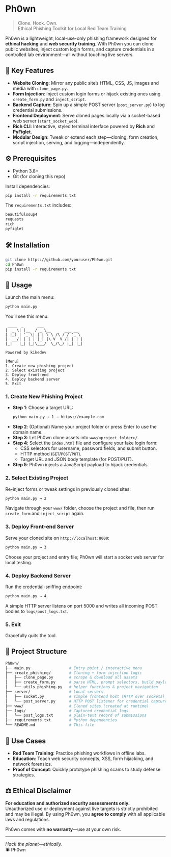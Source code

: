 # Ph0wn
> Clone. Hook. Own.  
> Ethical Phishing Toolkit for Local Red Team Training

Ph0wn is a lightweight, local-use-only phishing framework designed for **ethical hacking** and **web security training**. With Ph0wn you can clone public websites, inject custom login forms, and capture credentials in a controlled lab environment—all without touching live servers.

## 🧠 Key Features

- **Website Cloning**: Mirror any public site’s HTML, CSS, JS, images and media with `clone_page.py`.
- **Form Injection**: Inject custom login forms or hijack existing ones using `create_form.py` and `inject_script`.
- **Backend Capture**: Spin up a simple POST server (`post_server.py`) to log credential submissions.
- **Frontend Deployment**: Serve cloned pages locally via a socket-based web server (`start_socket_web`).
- **Rich CLI**: Interactive, styled terminal interface powered by **Rich** and **PyFiglet**.
- **Modular Design**: Tweak or extend each step—cloning, form creation, script injection, serving, and logging—independently.

## ⚙️ Prerequisites

- Python 3.8+
- Git (for cloning this repo)

Install dependencies:

```bash
pip install -r requirements.txt
```

The `requirements.txt` includes:

```txt
beautifulsoup4
requests
rich
pyfiglet
```

## 🛠️ Installation

```bash
git clone https://github.com/youruser/Ph0wn.git
cd Ph0wn
pip install -r requirements.txt
```

## 🚀 Usage

Launch the main menu:

```bash
python main.py
```

You’ll see this menu:

```
 ____  _      ___
|  _ \| |__  / _ \__      ___ __  
| |_) | '_ \| | | \ \ /\ / / '_ \ 
|  __/| | | | |_| |\ V  V /| | | |
|_|   |_| |_|\___/  \_/\_/ |_| |_|

Powered by kikedev

[Menu]
1. Create new phishing project
2. Select existing project
3. Deploy front-end
4. Deploy backend server
5. Exit
```

### 1. Create New Phishing Project

- **Step 1**: Choose a target URL:  
  ```bash
  python main.py → 1 → https://example.com
  ```
- **Step 2**: (Optional) Name your project folder or press Enter to use the domain name.  
- **Step 3**: Let Ph0wn clone assets into `www/<project_folder>/`.  
- **Step 4**: Select the `index.html` file and configure your fake login form:  
  - CSS selectors for username, password fields, and submit button.  
  - HTTP method (`GET`/`POST`/`PUT`).  
  - Target URL and JSON body template (for POST/PUT).  
- **Step 5**: Ph0wn injects a JavaScript payload to hijack credentials.

### 2. Select Existing Project

Re-inject forms or tweak settings in previously cloned sites:

```bash
python main.py → 2
```

Navigate through your `www/` folder, choose the project and file, then run `create_form` and `inject_script` again.

### 3. Deploy Front-end Server

Serve your cloned site on `http://localhost:8000`:

```bash
python main.py → 3
```

Choose your project and entry file; Ph0wn will start a socket web server for local testing.

### 4. Deploy Backend Server

Run the credential-sniffing endpoint:

```bash
python main.py → 4
```

A simple HTTP server listens on port 5000 and writes all incoming POST bodies to `logs/post_logs.txt`.

### 5. Exit

Gracefully quits the tool.

## 📂 Project Structure

```bash
Ph0wn/
├── main.py                 # Entry point / interactive menu
├── create_phishing/        # Cloning + form injection logic
│   ├── clone_page.py       # scrape & download all assets
│   ├── create_form.py      # parse HTML, prompt selectors, build payload config
│   └── utils_phishing.py   # helper functions & project navigation
├── server/                 # Local servers
│   ├── socket.py           # simple frontend host (HTTP over sockets)
│   └── post_server.py      # HTTP POST listener for credential capture
├── www/                    # Cloned sites (created at runtime)
├── logs/                   # Captured credential logs
│   └── post_logs.txt       # plain-text record of submissions
├── requirements.txt        # Python dependencies
└── README.md               # This file
```

## 🎯 Use Cases

- **Red Team Training**: Practice phishing workflows in offline labs.  
- **Education**: Teach web security concepts, XSS, form hijacking, and network forensics.  
- **Proof of Concept**: Quickly prototype phishing scams to study defense strategies.

## ⚖️ Ethical Disclaimer

**For education and authorized security assessments only.**  
Unauthorized use or deployment against live targets is strictly prohibited and may be illegal. By using Ph0wn, you **agree to comply** with all applicable laws and regulations.

Ph0wn comes with **no warranty**—use at your own risk.

---

*Hack the planet—ethically.*  
🕷️ Ph0wn
